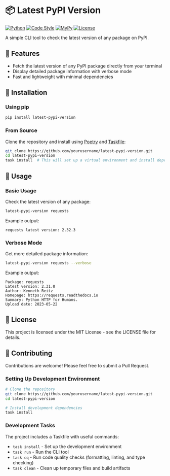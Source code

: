 # 📦 Latest PyPI Version

[![Python](https://img.shields.io/badge/Python-3.10%2B-blue)](https://www.python.org/downloads/)
[![Code Style](https://img.shields.io/badge/code%20style-ruff-blue)](https://github.com/astral-sh/ruff)
[![MyPy](https://img.shields.io/badge/type%20checked-mypy-blue)](https://mypy-lang.org/)
[![License](https://img.shields.io/badge/License-MIT-green.svg)](LICENSE)

A simple CLI tool to check the latest version of any package on PyPI.

## 🌟 Features

- Fetch the latest version of any PyPI package directly from your terminal
- Display detailed package information with verbose mode
- Fast and lightweight with minimal dependencies

## 🚀 Installation

### Using pip

```bash
pip install latest-pypi-version
```

### From Source

Clone the repository and install using [Poetry](https://python-poetry.org/) and [Taskfile](https://taskfile.dev/):

```bash
git clone https://github.com/yourusername/latest-pypi-version.git
cd latest-pypi-version
task install  # This will set up a virtual environment and install dependencies
```

## 🔧 Usage

### Basic Usage

Check the latest version of any package:

```bash
latest-pypi-version requests
```

Example output:
```
requests latest version: 2.32.3
```

### Verbose Mode

Get more detailed package information:

```bash
latest-pypi-version requests --verbose
```

Example output:

```
Package: requests
Latest version: 2.31.0
Author: Kenneth Reitz
Homepage: https://requests.readthedocs.io
Summary: Python HTTP for Humans.
Upload date: 2023-05-22
```

## 📜 License
This project is licensed under the MIT License - see the LICENSE file for details.

## 🤝 Contributing
Contributions are welcome! Please feel free to submit a Pull Request.

### Setting Up Development Environment
```bash
# Clone the repository
git clone https://github.com/yourusername/latest-pypi-version.git
cd latest-pypi-version

# Install development dependencies
task install
```

### Development Tasks
The project includes a Taskfile with useful commands:

* `task install` - Set up the development environment
* `task run` - Run the CLI tool
* `task cq` - Run code quality checks (formatting, linting, and type checking)
* `task clean` - Clean up temporary files and build artifacts